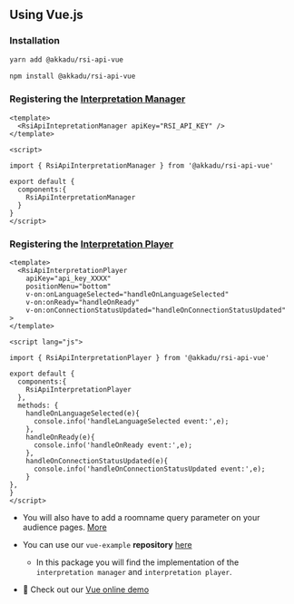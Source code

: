 ## Using Vue.js

### Installation
```bash
yarn add @akkadu/rsi-api-vue
```
```bash
npm install @akkadu/rsi-api-vue
```

### Registering the [Interpretation Manager](/interpretation-manager/index.html)

```vue
<template>
  <RsiApiIntepretationManager apiKey="RSI_API_KEY" />
</template>

<script>

import { RsiApiInterpretationManager } from '@akkadu/rsi-api-vue'

export default {
  components:{
    RsiApiInterpretationManager
  }
}
</script>
```

### Registering the [Interpretation Player](/interpretation-player/index.html)

```vue
<template>
  <RsiApiInterpretationPlayer
    apiKey="api_key_XXXX" 
    positionMenu="bottom" 
    v-on:onLanguageSelected="handleOnLanguageSelected"
    v-on:onReady="handleOnReady"
    v-on:onConnectionStatusUpdated="handleOnConnectionStatusUpdated"  >
</template>

<script lang="js">

import { RsiApiInterpretationPlayer } from '@akkadu/rsi-api-vue'

export default {
  components:{
    RsiApiInterpretationPlayer
  },
  methods: {
    handleOnLanguageSelected(e){
      console.info('handleLanguageSelected event:',e);
    },
    handleOnReady(e){
      console.info('handleOnReady event:',e);
    },
    handleOnConnectionStatusUpdated(e){
      console.info('handleOnConnectionStatusUpdated event:',e);
    }
},
}
</script>
```

* You will also have to add a roomname query parameter on your audience pages. [More](/interpretation-player/roomname.md)


* You can use our `vue-example` **repository** [here](https://github.com/Akkadu/rsi-api-widgets/tree/main/packages/rsi-api-vue-example)
  * In this package you will find the implementation of the `interpretation manager` and `interpretation player`. 
* 🌈 Check out our [Vue online demo](https://rsi-akkadu-vue-demo.netlify.app/)


